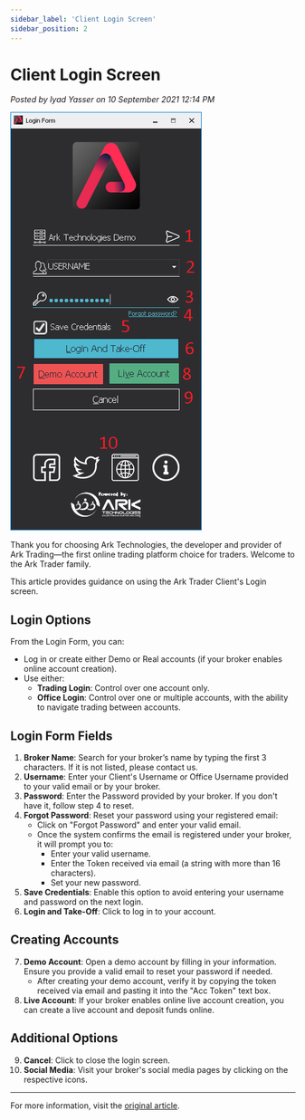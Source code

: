 ```yaml
---
sidebar_label: 'Client Login Screen'
sidebar_position: 2
---
```


# Client Login Screen

*Posted by Iyad Yasser on 10 September 2021 12:14 PM*

![Client Login](/static/img/arkimgs/client-login.png)

Thank you for choosing Ark Technologies, the developer and provider of Ark Trading—the first online trading platform choice for traders. Welcome to the Ark Trader family.

This article provides guidance on using the Ark Trader Client's Login screen.

## Login Options

From the Login Form, you can:

- Log in or create either Demo or Real accounts (if your broker enables online account creation).
- Use either:
  - **Trading Login**: Control over one account only.
  - **Office Login**: Control over one or multiple accounts, with the ability to navigate trading between accounts.

## Login Form Fields

1. **Broker Name**: Search for your broker’s name by typing the first 3 characters. If it is not listed, please contact us.
2. **Username**: Enter your Client's Username or Office Username provided to your valid email or by your broker.
3. **Password**: Enter the Password provided by your broker. If you don't have it, follow step 4 to reset.
4. **Forgot Password**: Reset your password using your registered email:
   - Click on "Forgot Password" and enter your valid email.
   - Once the system confirms the email is registered under your broker, it will prompt you to:
     - Enter your valid username.
     - Enter the Token received via email (a string with more than 16 characters).
     - Set your new password.
5. **Save Credentials**: Enable this option to avoid entering your username and password on the next login.
6. **Login and Take-Off**: Click to log in to your account.

## Creating Accounts

7. **Demo Account**: Open a demo account by filling in your information. Ensure you provide a valid email to reset your password if needed.
   - After creating your demo account, verify it by copying the token received via email and pasting it into the "Acc Token" text box.
8. **Live Account**: If your broker enables online live account creation, you can create a live account and deposit funds online.

## Additional Options

9. **Cancel**: Click to close the login screen.
10. **Social Media**: Visit your broker's social media pages by clicking on the respective icons.

---

For more information, visit the [original article](https://help.arktechltd.com/index.php?/Knowledgebase/Article/View/1/1/client-login-screen).